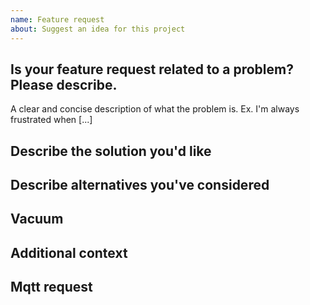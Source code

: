 ```yaml
---
name: Feature request
about: Suggest an idea for this project
---
```


## Is your feature request related to a problem? Please describe.
A clear and concise description of what the problem is. Ex. I'm always frustrated when [...]

## Describe the solution you'd like
<!-- A clear and concise description of what you want to happen. -->

## Describe alternatives you've considered
<!-- A clear and concise description of any alternative solutions or features you've considered. -->

## Vacuum
<!-- List your vacuum's model here. If this applies to all vacuum models, leave this blank -->

## Additional context
<!-- Add any other context or screenshots about the feature request here. -->

## Mqtt request
<!-- If you are looking for a feature that was introduced with a specific vacuum, chances are the reason we have not implemented it is because we need the mqtt request - and we cannot figure it out as we don't have the vacuum. Look here(https://github.com/humbertogontijo/python-roborock/blob/main/roborock/typing.py) to see what commands we have. If we don't have one that corresponds with the feature you are looking for, chances are, we need your (or another users' help)

If you feel as if you are technically able to do this, please do, if not, just say here that you don't feel comfortable doing this.

You can either create the connection manually using: https://medium.com/geekculture/capture-iphone-ios-http-traffic-using-wireshark-4af01a4313e6

Or get it made automatically using Airtools 2

Using a Mac, download wireshark and download Airtools 2. Then using airtools 2, select "Capture iPhone Packet Trace". Once wireshark gets launched by airtools, enter the following: "ip.addr == (Your robots ip here (no parenthesis)) and data.data and tcp" hit enter.

Make sure your phone is on the same network as your vacuum, then open the roborock app, and do the task that you are looking to get added to the integration. Make sure items are appearing in wireshark. If they are, then once you have done all the tasks you want added, hit hte stop button on the top of wireshark, then File-> save as -> pcapng. 

You can just upload the file and we can decode it for you.
-->